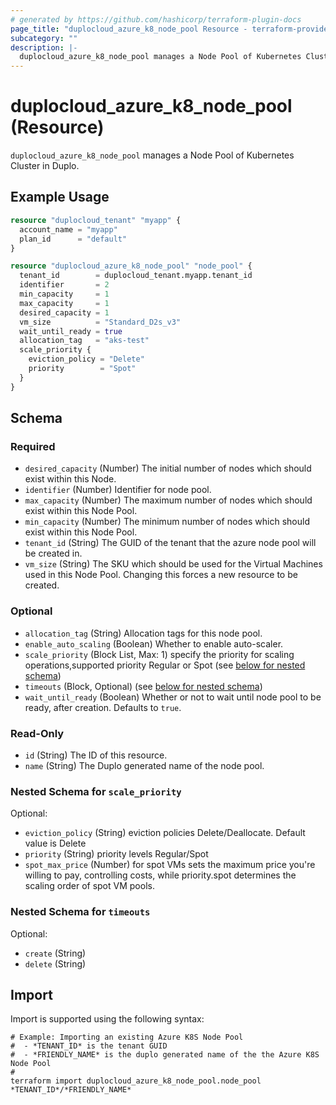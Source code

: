 ```yaml
---
# generated by https://github.com/hashicorp/terraform-plugin-docs
page_title: "duplocloud_azure_k8_node_pool Resource - terraform-provider-duplocloud"
subcategory: ""
description: |-
  duplocloud_azure_k8_node_pool manages a Node Pool of Kubernetes Cluster in Duplo.
---
```


# duplocloud_azure_k8_node_pool (Resource)

`duplocloud_azure_k8_node_pool` manages a Node Pool of Kubernetes Cluster in Duplo.

## Example Usage

```terraform
resource "duplocloud_tenant" "myapp" {
  account_name = "myapp"
  plan_id      = "default"
}

resource "duplocloud_azure_k8_node_pool" "node_pool" {
  tenant_id        = duplocloud_tenant.myapp.tenant_id
  identifier       = 2
  min_capacity     = 1
  max_capacity     = 1
  desired_capacity = 1
  vm_size          = "Standard_D2s_v3"
  wait_until_ready = true
  allocation_tag   = "aks-test"
  scale_priority {
    eviction_policy = "Delete"
    priority        = "Spot"
  }
}
```

<!-- schema generated by tfplugindocs -->
## Schema

### Required

- `desired_capacity` (Number) The initial number of nodes which should exist within this Node.
- `identifier` (Number) Identifier for node pool.
- `max_capacity` (Number) The maximum number of nodes which should exist within this Node Pool.
- `min_capacity` (Number) The minimum number of nodes which should exist within this Node Pool.
- `tenant_id` (String) The GUID of the tenant that the azure node pool will be created in.
- `vm_size` (String) The SKU which should be used for the Virtual Machines used in this Node Pool. Changing this forces a new resource to be created.

### Optional

- `allocation_tag` (String) Allocation tags for this node pool.
- `enable_auto_scaling` (Boolean) Whether to enable auto-scaler.
- `scale_priority` (Block List, Max: 1) specify the priority for scaling operations,supported priority Regular or Spot (see [below for nested schema](#nestedblock--scale_priority))
- `timeouts` (Block, Optional) (see [below for nested schema](#nestedblock--timeouts))
- `wait_until_ready` (Boolean) Whether or not to wait until node pool to be ready, after creation. Defaults to `true`.

### Read-Only

- `id` (String) The ID of this resource.
- `name` (String) The Duplo generated name of the node pool.

<a id="nestedblock--scale_priority"></a>
### Nested Schema for `scale_priority`

Optional:

- `eviction_policy` (String) eviction policies Delete/Deallocate. Default value is Delete
- `priority` (String) priority levels Regular/Spot
- `spot_max_price` (Number) for spot VMs sets the maximum price you're willing to pay, controlling costs, while priority.spot determines the scaling order of spot VM pools.


<a id="nestedblock--timeouts"></a>
### Nested Schema for `timeouts`

Optional:

- `create` (String)
- `delete` (String)

## Import

Import is supported using the following syntax:

```shell
# Example: Importing an existing Azure K8S Node Pool
#  - *TENANT_ID* is the tenant GUID
#  - *FRIENDLY_NAME* is the duplo generated name of the the Azure K8S Node Pool
#
terraform import duplocloud_azure_k8_node_pool.node_pool *TENANT_ID*/*FRIENDLY_NAME*
```
